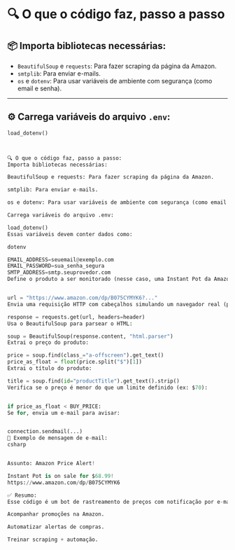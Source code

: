 # 🔍 O que o código faz, passo a passo

## 📦 Importa bibliotecas necessárias:

- `BeautifulSoup` e `requests`: Para fazer scraping da página da Amazon.
- `smtplib`: Para enviar e-mails.
- `os` e `dotenv`: Para usar variáveis de ambiente com segurança (como email e senha).

---

## ⚙️ Carrega variáveis do arquivo `.env`:

```python
load_dotenv()



🔍 O que o código faz, passo a passo:
Importa bibliotecas necessárias:

BeautifulSoup e requests: Para fazer scraping da página da Amazon.

smtplib: Para enviar e-mails.

os e dotenv: Para usar variáveis de ambiente com segurança (como email e senha).

Carrega variáveis do arquivo .env:

load_dotenv()
Essas variáveis devem conter dados como:

dotenv

EMAIL_ADDRESS=seuemail@exemplo.com
EMAIL_PASSWORD=sua_senha_segura
SMTP_ADDRESS=smtp.seuprovedor.com
Define o produto a ser monitorado (nesse caso, uma Instant Pot da Amazon):


url = "https://www.amazon.com/dp/B075CYMYK6?..."
Envia uma requisição HTTP com cabeçalhos simulando um navegador real (para evitar bloqueios da Amazon):

response = requests.get(url, headers=header)
Usa o BeautifulSoup para parsear o HTML:

soup = BeautifulSoup(response.content, "html.parser")
Extrai o preço do produto:

price = soup.find(class_="a-offscreen").get_text()
price_as_float = float(price.split("$")[1])
Extrai o título do produto:

title = soup.find(id="productTitle").get_text().strip()
Verifica se o preço é menor do que um limite definido (ex: $70):


if price_as_float < BUY_PRICE:
Se for, envia um e-mail para avisar:


connection.sendmail(...)
📧 Exemplo de mensagem de e-mail:
csharp


Assunto: Amazon Price Alert!

Instant Pot is on sale for $68.99!
https://www.amazon.com/dp/B075CYMYK6

✅ Resumo:
Esse código é um bot de rastreamento de preços com notificação por e-mail. Ideal para:

Acompanhar promoções na Amazon.

Automatizar alertas de compras.

Treinar scraping + automação.